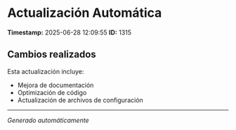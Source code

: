 # Actualización Automática

**Timestamp:** 2025-06-28 12:09:55
**ID:** 1315

## Cambios realizados

Esta actualización incluye:
- Mejora de documentación
- Optimización de código
- Actualización de archivos de configuración

---
*Generado automáticamente*
